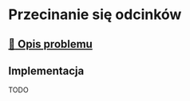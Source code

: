 # Przecinanie się odcinków

## [:link: Opis problemu](../../../../algorithms/2d-geometry/segments-crossing.md)

## Implementacja

TODO
